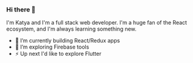 ### Hi there 👋

I'm Katya and I'm a full stack web developer. I'm a huge fan of the React ecosystem, and I'm always learning something new. 

- 🔭 I’m currently building React/Redux apps
- 🌱 I’m exploring Firebase tools
- ⚡ Up next I'd like to explore Flutter
